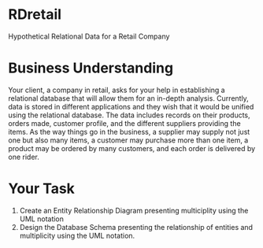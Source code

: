 # RDretail
Hypothetical Relational Data for a Retail Company

# Business Understanding
Your client, a company in retail, asks for your help in establishing a relational database that will allow them for an in-depth analysis.
Currently, data is stored in different applications and they wish that it would be unified using the relational database. The data includes
records on their products, orders made, customer profile, and the different suppliers providing the items. As the way things go in the business, 
a supplier may supply not just one but also many items, a customer may purchase more than one item, a product may be ordered by many customers, and
each order is delivered by one rider. 

# Your Task
1. Create an Entity Relationship Diagram presenting multiciplity using the UML notation
2. Design the Database Schema presenting the relationship of entities and multiplicity using the UML notation. 
